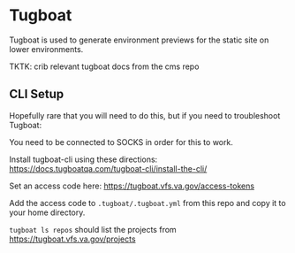 # Tugboat

Tugboat is used to generate environment previews for the static site on lower environments.

TKTK: crib relevant tugboat docs from the cms repo

## CLI Setup

Hopefully rare that you will need to do this, but if you need to troubleshoot Tugboat:

You need to be connected to SOCKS in order for this to work.

Install tugboat-cli using these directions: https://docs.tugboatqa.com/tugboat-cli/install-the-cli/

Set an access code here: https://tugboat.vfs.va.gov/access-tokens

Add the access code to `.tugboat/.tugboat.yml` from this repo and copy it to your home directory.

`tugboat ls repos` should list the projects from https://tugboat.vfs.va.gov/projects
